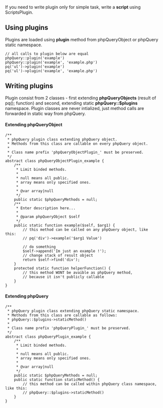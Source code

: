 If you need to write plugin only for simple task, write a **script** using ScriptsPlugin.

## Using plugins ##
Plugins are loaded using **plugin** method from phpQueryObject or phpQuery static namespace.
```
// all calls to plugin below are equal
phpQuery::plugin('example')
phpQuery::plugin('example', 'example.php')
pq('ul')->plugin('example')
pq('ul')->plugin('example', 'example.php')
```
## Writing plugins ##
Plugin consist from 2 classes - first extending **phpQueryObjects** (result of pq(); function) and second, extending static **phpQuery::$plugins** namespace. Plugin classes are never intialized, just method calls are forwarded in static way from phpQuery.

#### Extending phpQueryObject ####
```
/**
 * phpQuery plugin class extending phpQuery object.
 * Methods from this class are callable on every phpQuery object.
 *
 * Class name prefix 'phpQueryObjectPlugin_' must be preserved.
 */
abstract class phpQueryObjectPlugin_example {
	/**
	 * Limit binded methods.
	 *
	 * null means all public.
	 * array means only specified ones.
	 *
	 * @var array|null
	 */
	public static $phpQueryMethods = null;
	/**
	 * Enter description here...
	 *
	 * @param phpQueryObject $self
	 */
	public static function example($self, $arg1) {
		// this method can be called on any phpQuery object, like this:
		// pq('div')->example('$arg1 Value')

		// do something
		$self->append('Im just an example !');
		// change stack of result object
		return $self->find('div');
	}
	protected static function helperFunction() {
		// this method WONT be avaible as phpQuery method,
		// because it isn't publicly callable
	}
}
```
#### Extending phpQuery ####
```
/**
 * phpQuery plugin class extending phpQuery static namespace.
 * Methods from this class are callable as follows:
 * phpQuery::$plugins->staticMethod()
 *
 * Class name prefix 'phpQueryPlugin_' must be preserved.
 */
abstract class phpQueryPlugin_example {
	/**
	 * Limit binded methods.
	 *
	 * null means all public.
	 * array means only specified ones.
	 *
	 * @var array|null
	 */
	public static $phpQueryMethods = null;
	public static function staticMethod() {
		// this method can be called within phpQuery class namespace, like this:
		// phpQuery::$plugins->staticMethod()
	}
}
```